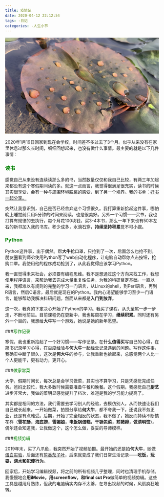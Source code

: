 ```yaml
---
title: 疫情记
date: 2020-04-12 22:12:54
tags: -日记
categories: -人生小节
---
```


<meta name="referrer" content="no-referrer" />

![](https://raw.githubusercontent.com/Lxmic/Picture-bed/master/Image/20200412232125.png)

<!--more-->

2020年1月19日回家到现在会学校，时间差不多过去了3个月。似乎从来没有在家里休息过那么长时间，细细回想起来，也没有做什么事情。最主要的就是以下几件事情：

### <font color="green">读书</font>

感觉自己从来没有连续读那么多的书，当然数量仅仅和我自己比较，有两三年加起来都没有这个寒假期间读的多。就这一点而言，我觉得很满足很充实，读书的时候其实很享受，会有一种与周围环境脱离的感受，到了另一个境界。我的书单：[好书一起分享。](https://post.smzdm.com/p/aeke0x4k/)

突然让我意识到，自己是否已经舍弃这个习惯很久。我打算重新拾起这件事，哪怕晚上睡觉前只用5分钟的时间来阅读，也是很美好。另外一个习惯——买书，我也打算有规律的去执行，每个月花100块钱，买3-4本书，那么一年下来也有50本左右的新书加入我的书库。积少成多，水滴石穿，**持续坚持积累**觉不可小觑。

### <font color="green">Python</font>

Python这件事，出于偶然。帮**大牛**抢口罩，只抢到了一次，后面怎么也抢不到。朋友圈看到师弟使用Python写了web自动化程序，让电脑自动帮你点击按钮，抢购口罩。我使用他的程序成功抢到了，从此我觉得应该学习Python。

我一直觉得未来社会，必须要有编程思维。我不是想通过这个方向来找工作，我想使用程序语言，来帮助我去完成大量重复性任务，为我的科研奠定基础。一直以来，我都难以有规则的完整的学习一门语言，从Linux的shell，到Perl语言，再到R语言，然后C语言，最后就是现在的Python。我内心渴望能够学习至少一门语言，能够帮助我解决科研问题。然而从来都是**入门到放弃**。

这一次，我真的下定决心开始了Python的学习。我买了课程，从头至尾一步一步走，不断地前进。目前课程仍在更新中，我也每周在学习，**继续积累**。同时还有另外一个目的，我想给**大牛**写一个游戏，她说是她的新年愿望。

###<font color="green">写作记录</font>

寒假，我也重新拾起了一个好习惯——写作记录。在**什么值得买**写自己的心得，在简书记录学习心得，在百度经验与**何大牛**一起经营记录遇到的问题。写作这件事，我确实中断了很久，这次是**何大牛**的参与，让我重新也拾起来，总感觉两个人比一个人更能干，更有动力，更开心。

###<font color="green">做家常菜</font>

大学，假期时间长，每次总是会学习做菜，其实也不算学习，只是凭感觉完成任务。爸妈比较忙，我大多数时候需要准备午餐和晚餐。这个假期，我感觉自己**厨艺**进步非常大，我做的菜明显感觉提升了档次，难道是我的学习能力提高了。

其实都是相同的方法，我们需要去学习别人的经验，去模仿别人，从而快速让我们自己成长起来。一开始做菜，拍照分享给**何大牛**，都不夸我一下，还说我不务正业，还是有点难受。后期，开始了完全相反的状态，我不做了，她反而持续不断搞花样（**雪花酥，海底捞，雪媚娘，电饭锅蛋糕，干锅包菜，煎猪蹄，做清明饺**）。偶尔还会知道我，让我做这个，这个怎么做，妥妥的导师模样。

###<font color="green">视频剪辑</font>

2019年末，买了八爪鱼，我突然开始了视频拍摄。最开始的还是拍**何大牛**，她做<u>蛋白实验</u>，后面还有<u>剪番茄子叶</u>，后来就变成了我们日常生活记录——**吃饭，玩耍，浇水和犯傻行为**。

回家后，开始学习编辑视频，将之前的所有视频几乎整理，同时也清理手机存储。我慢慢地会**用iMovie，用screenflow，和final cut Pro**做简单的视频剪辑。这些工具是越用月熟练，但我的电脑确实内存不太够，在导出视频的时候，风扇疯狂地转。

